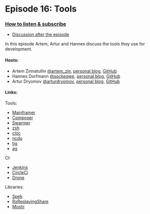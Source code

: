 # Episode 16: Tools

### [How to listen & subscribe](https://github.com/artem-zinnatullin/TheContext-Podcast)

- [Discussion after the episode](https://github.com/artem-zinnatullin/TheContext-Podcast/issues/86)

In this episode Artem, Artur and Hannes discuss the tools they use for development.

#### Hosts:
- Artem Zinnatullin [@artem_zin](https://twitter.com/artem_zin), [personal blog](http://artemzin.com), [GitHub](https://github.com/artem-zinnatullin)
- Hannes Dorfmann [@sockeqwe](https://twitter.com/sockeqwe), [personal blog](http://hannesdorfmann.com), [GitHub](https://github.com/sockeqwe)
- Artur Dryomov [@arturdryomov](https://twitter.com/arturdryomov), [personal blog](http://arturdryomov.online/), [GitHub](https://github.com/ming13)
  
#### Links:

Tools:

- [Mainframer](https://github.com/gojuno/mainframer)
- [Composer](https://github.com/gojuno/composer)
- [Swarmer](https://github.com/gojuno/swarmer)
- [zsh](http://ohmyz.sh)
- [cloc](https://github.com/AlDanial/cloc)
- [ncdu](https://en.wikipedia.org/wiki/Ncdu)
- [tig](https://jonas.github.io/tig/)
- [ag](https://geoff.greer.fm/ag/)

CI:
  
- [Jenkins](https://jenkins.io)
- [CircleCi](http://circleci.com)
- [Drone](https://drone.io)

Libraries:

- [Spek](http://spekframework.org/)
- [RxReplayingShare](https://github.com/JakeWharton/RxReplayingShare)
- [Moshi](https://github.com/square/moshi)
